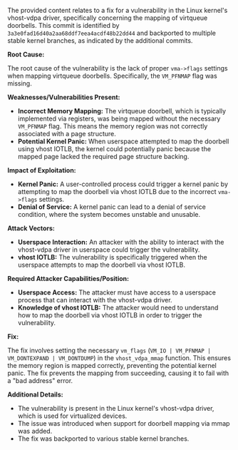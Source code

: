 The provided content relates to a fix for a vulnerability in the Linux kernel's vhost-vdpa driver, specifically concerning the mapping of virtqueue doorbells. This commit is identified by `3a3e0fad16d40a2aa68ddf7eea4acdf48b22dd44` and backported to multiple stable kernel branches, as indicated by the additional commits.

**Root Cause:**

The root cause of the vulnerability is the lack of proper `vma->flags` settings when mapping virtqueue doorbells. Specifically, the `VM_PFNMAP` flag was missing.

**Weaknesses/Vulnerabilities Present:**

-   **Incorrect Memory Mapping:** The virtqueue doorbell, which is typically implemented via registers, was being mapped without the necessary `VM_PFNMAP` flag. This means the memory region was not correctly associated with a page structure.
-   **Potential Kernel Panic:** When userspace attempted to map the doorbell using vhost IOTLB, the kernel could potentially panic because the mapped page lacked the required page structure backing.

**Impact of Exploitation:**

-   **Kernel Panic:** A user-controlled process could trigger a kernel panic by attempting to map the doorbell via vhost IOTLB due to the incorrect `vma->flags` settings.
-   **Denial of Service:** A kernel panic can lead to a denial of service condition, where the system becomes unstable and unusable.

**Attack Vectors:**

-   **Userspace Interaction:** An attacker with the ability to interact with the vhost-vdpa driver in userspace could trigger the vulnerability.
-   **vhost IOTLB:** The vulnerability is specifically triggered when the userspace attempts to map the doorbell via vhost IOTLB.

**Required Attacker Capabilities/Position:**

-   **Userspace Access:** The attacker must have access to a userspace process that can interact with the vhost-vdpa driver.
-   **Knowledge of vhost IOTLB:** The attacker would need to understand how to map the doorbell via vhost IOTLB in order to trigger the vulnerability.

**Fix:**

The fix involves setting the necessary `vm_flags` (`VM_IO | VM_PFNMAP | VM_DONTEXPAND | VM_DONTDUMP`) in the `vhost_vdpa_mmap` function. This ensures the memory region is mapped correctly, preventing the potential kernel panic. The fix prevents the mapping from succeeding, causing it to fail with a "bad address" error.

**Additional Details:**

-   The vulnerability is present in the Linux kernel's vhost-vdpa driver, which is used for virtualized devices.
-   The issue was introduced when support for doorbell mapping via mmap was added.
-   The fix was backported to various stable kernel branches.